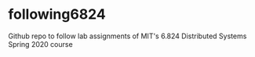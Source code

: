 # following6824
Github repo to follow lab assignments of MIT's 6.824 Distributed Systems Spring 2020 course
